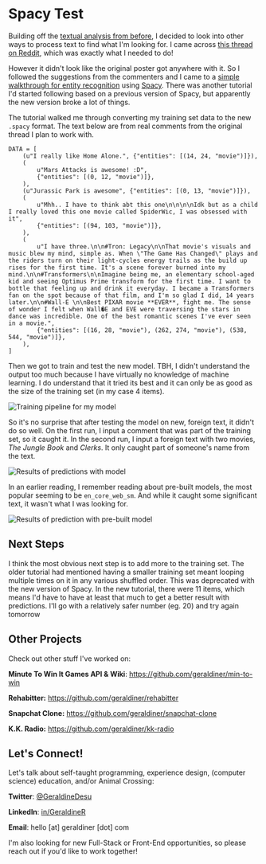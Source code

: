# Spacy Test

Building off the [textual analysis from before](https://github.com/geraldiner/textual-analysis), I decided to look into other ways to process text to find what I'm looking for. I came across [this thread on Reddit](https://www.reddit.com/r/datascience/comments/dhchq2/extracting_movie_titles_from_text_source/), which was exactly what I needed to do!

However it didn't look like the original poster got anywhere with it. So I followed the suggestions from the commenters and I came to a [simple walkthrough for entity recognition](https://towardsdatascience.com/using-spacy-3-0-to-build-a-custom-ner-model-c9256bea098) using [Spacy](https://spacy.io/). There was another tutorial I'd started following based on a previous version of Spacy, but apparently the new version broke a lot of things.

The tutorial walked me through converting my training set data to the new `.spacy` format. The text below are from real comments from the original thread I plan to work with.

```
DATA = [
    (u"I really like Home Alone.", {"entities": [(14, 24, "movie")]}),
    (
        u"Mars Attacks is awesome! :D",
        {"entities": [(0, 12, "movie")]},
    ),
    (u"Jurassic Park is awesome", {"entities": [(0, 13, "movie")]}),
    (
        u"Mhh.. I have to think abt this one\n\n\n\nIdk but as a child I really loved this one movie called SpiderWic, I was obsessed with it",
        {"entities": [(94, 103, "movie")]},
    ),
    (
        u"I have three.\n\n#Tron: Legacy\n\nThat movie's visuals and music blew my mind, simple as. When \"The Game Has Changed\" plays and the riders turn on their light-cycles energy trails as the build up rises for the first time. It's a scene forever burned into my mind.\n\n#Transformers\n\nImagine being me, an elementary school-aged kid and seeing Optimus Prime transform for the first time. I want to bottle that feeling up and drink it everyday. I became a Transformers fan on the spot because of that film, and I'm so glad I did, 14 years later.\n\n#Wall-E \n\nBest PIXAR movie **EVER**, fight me. The sense of wonder I felt when Wall�E and EVE were traversing the stars in dance was incredible. One of the best romantic scenes I've ever seen in a movie.",
        {"entities": [(16, 28, "movie"), (262, 274, "movie"), (538, 544, "movie")]},
    ),
]
```

Then we got to train and test the new model. TBH, I didn't understand the output too much because I have virtually no knowledge of machine learning. I do understand that it tried its best and it can only be as good as the size of the training set (in my case 4 items).

![Training pipeline for my model](https://cdn.discordapp.com/attachments/377363002619461633/839063854398046248/unknown.png)

So it's no surprise that after testing the model on new, foreign text, it didn't do so well. On the first run, I input a comment that was part of the training set, so it caught it. In the second run, I input a foreign text with two movies, *The Jungle Book* and *Clerks*. It only caught part of someone's name from the text.

![Results of predictions with model](https://cdn.discordapp.com/attachments/377363002619461633/839057962768662549/unknown.png)

In an earlier reading, I remember reading about pre-built models, the most popular seeming to be `en_core_web_sm`. And while it caught some significant text, it wasn't what I was looking for.

![Results of prediction with pre-built model](https://cdn.discordapp.com/attachments/377363002619461633/839058092956057630/unknown.png)

## Next Steps
I think the most obvious next step is to add more to the training set. The older tutorial had mentioned having a smaller training set meant looping multiple times on it in any various shuffled order. This was deprecated with the new version of Spacy. In the new tutorial, there were 11 items, which means I'd have to have at least that much to get a better result with predictions. I'll go with a relatively safer number (eg. 20) and try again tomorrow








## Other Projects

Check out other stuff I've worked on:

**Minute To Win It Games API & Wiki**: https://github.com/geraldiner/min-to-win

**Rehabitter:** https://github.com/geraldiner/rehabitter

**Snapchat Clone:** https://github.com/geraldiner/snapchat-clone

**K.K. Radio:** https://github.com/geraldiner/kk-radio

## Let's Connect!

Let's talk about self-taught programming, experience design, (computer science) education, and/or Animal Crossing:

**Twitter**: [@GeraldineDesu](https://twitter.com/geraldinedesu)

**LinkedIn**: [in/GeraldineR](https://linkedin.com/in/geraldiner)

**Email**: hello [at] geraldiner [dot] com

I'm also looking for new Full-Stack or Front-End opportunities, so please reach out if you'd like to work together!
